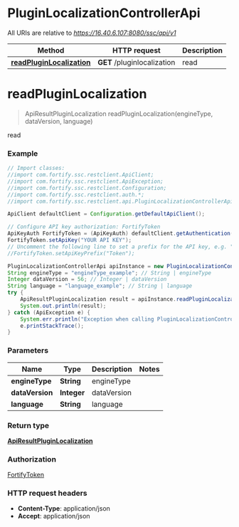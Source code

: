 # PluginLocalizationControllerApi

All URIs are relative to *https://16.40.6.107:8080/ssc/api/v1*

Method | HTTP request | Description
------------- | ------------- | -------------
[**readPluginLocalization**](PluginLocalizationControllerApi.md#readPluginLocalization) | **GET** /pluginlocalization | read


<a name="readPluginLocalization"></a>
# **readPluginLocalization**
> ApiResultPluginLocalization readPluginLocalization(engineType, dataVersion, language)

read

### Example
```java
// Import classes:
//import com.fortify.ssc.restclient.ApiClient;
//import com.fortify.ssc.restclient.ApiException;
//import com.fortify.ssc.restclient.Configuration;
//import com.fortify.ssc.restclient.auth.*;
//import com.fortify.ssc.restclient.api.PluginLocalizationControllerApi;

ApiClient defaultClient = Configuration.getDefaultApiClient();

// Configure API key authorization: FortifyToken
ApiKeyAuth FortifyToken = (ApiKeyAuth) defaultClient.getAuthentication("FortifyToken");
FortifyToken.setApiKey("YOUR API KEY");
// Uncomment the following line to set a prefix for the API key, e.g. "Token" (defaults to null)
//FortifyToken.setApiKeyPrefix("Token");

PluginLocalizationControllerApi apiInstance = new PluginLocalizationControllerApi();
String engineType = "engineType_example"; // String | engineType
Integer dataVersion = 56; // Integer | dataVersion
String language = "language_example"; // String | language
try {
    ApiResultPluginLocalization result = apiInstance.readPluginLocalization(engineType, dataVersion, language);
    System.out.println(result);
} catch (ApiException e) {
    System.err.println("Exception when calling PluginLocalizationControllerApi#readPluginLocalization");
    e.printStackTrace();
}
```

### Parameters

Name | Type | Description  | Notes
------------- | ------------- | ------------- | -------------
 **engineType** | **String**| engineType |
 **dataVersion** | **Integer**| dataVersion |
 **language** | **String**| language |

### Return type

[**ApiResultPluginLocalization**](ApiResultPluginLocalization.md)

### Authorization

[FortifyToken](../README.md#FortifyToken)

### HTTP request headers

 - **Content-Type**: application/json
 - **Accept**: application/json

